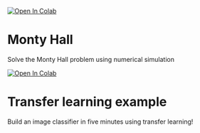 [![Open In Colab](https://colab.research.google.com/assets/colab-badge.svg)](https://colab.research.google.com/github/jonathanventura/transfer-learning-example/blob/main/Monty_Hall.ipynb)


# Monty Hall
Solve the Monty Hall problem using numerical simulation



[![Open In Colab](https://colab.research.google.com/assets/colab-badge.svg)](https://colab.research.google.com/github/jonathanventura/transfer-learning-example/blob/main/Transfer_Learning_Example.ipynb)


# Transfer learning example
Build an image classifier in five minutes using transfer learning!


